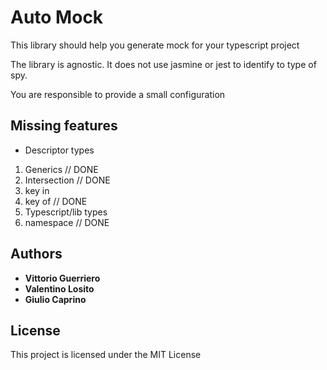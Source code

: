 # Auto Mock

This library should help you generate mock for your typescript project

The library is agnostic. It does not use jasmine or jest to identify to type of spy.

You are responsible to provide a small configuration

## Missing features

- Descriptor types
1) Generics // DONE
2) Intersection // DONE
3) key in
4) key of // DONE
5) Typescript/lib types
6) namespace // DONE

## Authors

* **Vittorio Guerriero**
* **Valentino Losito**
* **Giulio Caprino** 

## License

This project is licensed under the MIT License
